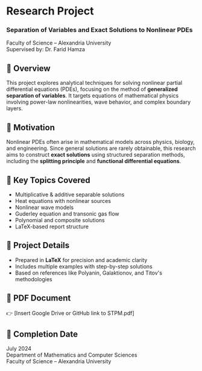 # Research Project  
### Separation of Variables and Exact Solutions to Nonlinear PDEs  
Faculty of Science – Alexandria University  
Supervised by: Dr. Farid Hamza

## 📘 Overview  
This project explores analytical techniques for solving nonlinear partial differential equations (PDEs), focusing on the method of **generalized separation of variables**. It targets equations of mathematical physics involving power-law nonlinearities, wave behavior, and complex boundary layers.

## 🧠 Motivation  
Nonlinear PDEs often arise in mathematical models across physics, biology, and engineering. Since general solutions are rarely obtainable, this research aims to construct **exact solutions** using structured separation methods, including the **splitting principle** and **functional differential equations**.

## 🧪 Key Topics Covered  
- Multiplicative & additive separable solutions  
- Heat equations with nonlinear sources  
- Nonlinear wave models  
- Guderley equation and transonic gas flow  
- Polynomial and composite solutions  
- LaTeX-based report structure

## 📂 Project Details  
- Prepared in **LaTeX** for precision and academic clarity  
- Includes multiple examples with step-by-step solutions  
- Based on references like Polyanin, Galaktionov, and Titov's methodologies

## 🔗 PDF Document  
👉 [Insert Google Drive or GitHub link to STPM.pdf]

## 📅 Completion Date  
July 2024  
Department of Mathematics and Computer Sciences  
Faculty of Science – Alexandria University
